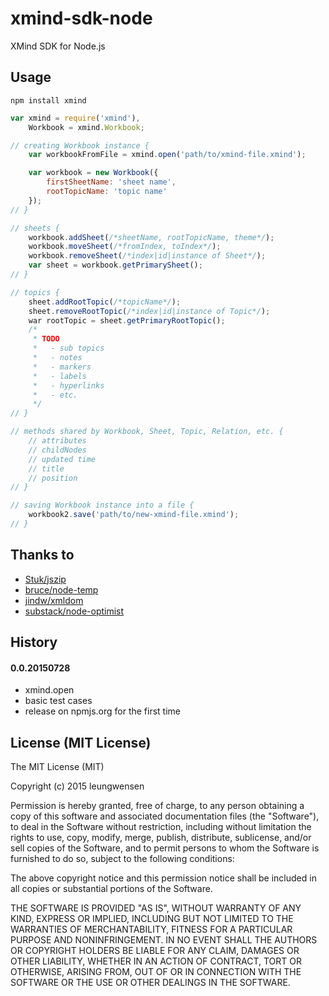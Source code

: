 # xmind-sdk-node

XMind SDK for Node.js

## Usage

```shell
npm install xmind
```

```javascript
var xmind = require('xmind'),
    Workbook = xmind.Workbook;

// creating Workbook instance {
    var workbookFromFile = xmind.open('path/to/xmind-file.xmind');

    var workbook = new Workbook({
        firstSheetName: 'sheet name',
        rootTopicName: 'topic name'
    });
// }

// sheets {
    workbook.addSheet(/*sheetName, rootTopicName, theme*/);
    workbook.moveSheet(/*fromIndex, toIndex*/);
    workbook.removeSheet(/*index|id|instance of Sheet*/);
    var sheet = workbook.getPrimarySheet();
// }

// topics {
    sheet.addRootTopic(/*topicName*/);
    sheet.removeRootTopic(/*index|id|instance of Topic*/);
    war rootTopic = sheet.getPrimaryRootTopic();
    /*
     * TODO
     *   - sub topics
     *   - notes
     *   - markers
     *   - labels
     *   - hyperlinks
     *   - etc.
     */
// }

// methods shared by Workbook, Sheet, Topic, Relation, etc. {
    // attributes
    // childNodes
    // updated time
    // title
    // position
// }

// saving Workbook instance into a file {
    workbook2.save('path/to/new-xmind-file.xmind');
// }
```
## Thanks to

* [Stuk/jszip](https://github.com/Stuk/jszip)
* [bruce/node-temp](https://github.com/bruce/node-temp)
* [jindw/xmldom](https://github.com/jindw/xmldom)
* [substack/node-optimist](https://github.com/substack/node-optimist)

## History

#### 0.0.20150728

* xmind.open
* basic test cases
* release on npmjs.org for the first time

## License (MIT License)

The MIT License (MIT)

Copyright (c) 2015 leungwensen

Permission is hereby granted, free of charge, to any person obtaining a copy
of this software and associated documentation files (the "Software"), to deal
in the Software without restriction, including without limitation the rights
to use, copy, modify, merge, publish, distribute, sublicense, and/or sell
copies of the Software, and to permit persons to whom the Software is
furnished to do so, subject to the following conditions:

The above copyright notice and this permission notice shall be included in all
copies or substantial portions of the Software.

THE SOFTWARE IS PROVIDED "AS IS", WITHOUT WARRANTY OF ANY KIND, EXPRESS OR
IMPLIED, INCLUDING BUT NOT LIMITED TO THE WARRANTIES OF MERCHANTABILITY,
FITNESS FOR A PARTICULAR PURPOSE AND NONINFRINGEMENT. IN NO EVENT SHALL THE
AUTHORS OR COPYRIGHT HOLDERS BE LIABLE FOR ANY CLAIM, DAMAGES OR OTHER
LIABILITY, WHETHER IN AN ACTION OF CONTRACT, TORT OR OTHERWISE, ARISING FROM,
OUT OF OR IN CONNECTION WITH THE SOFTWARE OR THE USE OR OTHER DEALINGS IN THE
SOFTWARE.

